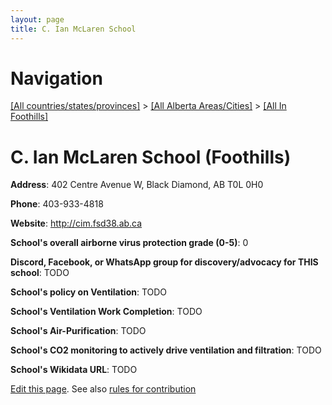 ```yaml
---
layout: page
title: C. Ian McLaren School
---
```

# Navigation

[[All countries/states/provinces]](../../..) > [[All Alberta Areas/Cities]](../..) > [[All In Foothills]](..)

# C. Ian McLaren School (Foothills)

**Address**: 402 Centre Avenue W, Black Diamond, AB T0L 0H0

**Phone**: 403-933-4818

**Website**: <http://cim.fsd38.ab.ca>

**School's overall airborne virus protection grade (0-5)**: 0

**Discord, Facebook, or WhatsApp group for discovery/advocacy for THIS school**: TODO

**School's policy on Ventilation**: TODO

**School's Ventilation Work Completion**: TODO

**School's Air-Purification**: TODO

**School's CO2 monitoring to actively drive ventilation and filtration**: TODO

**School's Wikidata URL**: TODO


[Edit this page](https://github.com/ventilate-schools/AB/edit/main/./Foothills/C._Ian_McLaren_School.md). See also [rules for contribution](../../../contribution-rules/)